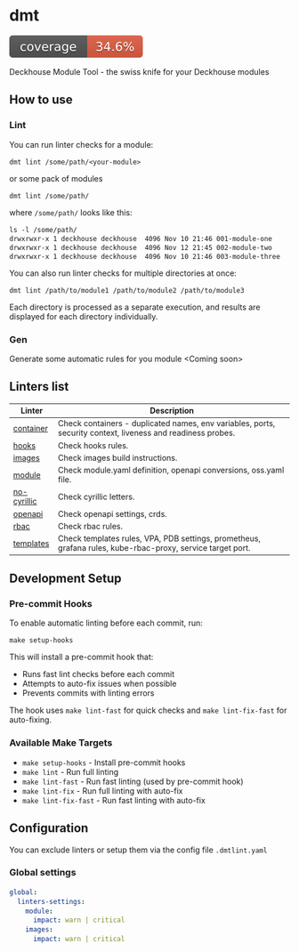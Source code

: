 # dmt

![Coverage](./coverage.svg)

Deckhouse Module Tool - the swiss knife for your Deckhouse modules

## How to use

### Lint

You can run linter checks for a module:

```shell
dmt lint /some/path/<your-module>
```

or some pack of modules

```shell
dmt lint /some/path/
```

where `/some/path/` looks like this:

```shell
ls -l /some/path/
drwxrwxr-x 1 deckhouse deckhouse  4096 Nov 10 21:46 001-module-one
drwxrwxr-x 1 deckhouse deckhouse  4096 Nov 12 21:45 002-module-two
drwxrwxr-x 1 deckhouse deckhouse  4096 Nov 10 21:46 003-module-three
```

You can also run linter checks for multiple directories at once:

```shell
dmt lint /path/to/module1 /path/to/module2 /path/to/module3
```

Each directory is processed as a separate execution, and results are displayed for each directory individually.

### Gen

Generate some automatic rules for you module
\<Coming soon\>

## Linters list

| Linter                                                   | Description                                                                  |
|----------------------------------------------------------|------------------------------------------------------------------------------|
| [container](pkg/linters/container/README.md)             | Check containers - duplicated names, env variables, ports, security context, liveness and readiness probes.|
| [hooks](pkg/linters/hooks/README.md)                     | Check hooks rules. |
| [images](pkg/linters/images/README.md)                   | Check images build instructions. |
| [module](pkg/linters/module/README.md)                   | Check module.yaml definition, openapi conversions, oss.yaml file.|
| [no-cyrillic](pkg/linters/no-cyrillic/README.md)         | Check cyrillic letters. |
| [openapi](pkg/linters/openapi/README.md)                 | Check openapi settings, crds. |
| [rbac](pkg/linters/rbac/README.md)                       | Check rbac rules. |
| [templates](pkg/linters/templates/README.md)             | Check templates rules, VPA, PDB settings, prometheus, grafana rules, kube-rbac-proxy, service target port. |

## Development Setup

### Pre-commit Hooks

To enable automatic linting before each commit, run:

```shell
make setup-hooks
```

This will install a pre-commit hook that:

- Runs fast lint checks before each commit
- Attempts to auto-fix issues when possible
- Prevents commits with linting errors

The hook uses `make lint-fast` for quick checks and `make lint-fix-fast` for auto-fixing.

### Available Make Targets

- `make setup-hooks` - Install pre-commit hooks
- `make lint` - Run full linting
- `make lint-fast` - Run fast linting (used by pre-commit hook)
- `make lint-fix` - Run full linting with auto-fix
- `make lint-fix-fast` - Run fast linting with auto-fix

## Configuration

You can exclude linters or setup them via the config file `.dmtlint.yaml`

### Global settings

```yaml
global:
  linters-settings:
    module:
      impact: warn | critical
    images:
      impact: warn | critical  
```
